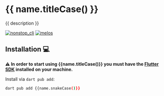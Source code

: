 # {{ name.titleCase() }}

{{ description }}

[![nonstop_cli](https://img.shields.io/badge/started%20with-nonstop_cli-166C4E.svg?style=flat-square)](https://pub.dev/packages/nonstop_cli)
[![melos](https://img.shields.io/badge/maintained%20with-melos-f700ff.svg?style=flat-square)](https://github.com/invertase/melos)

## Installation 💻

**⚠️ In order to start using {{name.titleCase()}} you must have the [Flutter SDK][flutter_install_link] installed on your machine.**

Install via `dart pub add`:

```sh
dart pub add {{name.snakeCase()}}
```

[flutter_install_link]: https://docs.flutter.dev/get-started/install